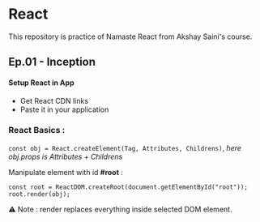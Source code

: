 # React

This repository is practice of Namaste React from Akshay Saini's course.

## Ep.01 - Inception

#### Setup React in App
- Get React CDN links
- Paste it in your application

### React Basics :

`const obj = React.createElement(Tag, Attributes, Childrens)`, _here obj.props is Attributes + Childrens_

Manipulate element with id **#root** :
```
const root = ReactDOM.createRoot(document.getElementById("root"));
root.render(obj);
```

⚠ Note : render replaces everything inside selected DOM element.

